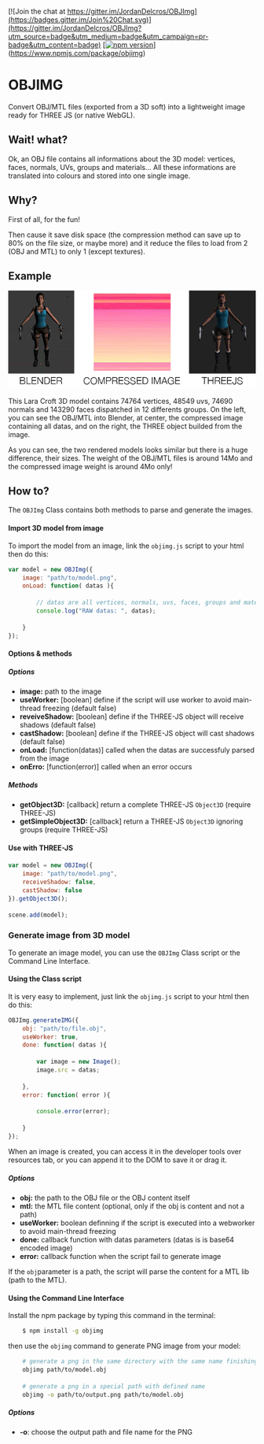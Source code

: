 [![Join the chat at https://gitter.im/JordanDelcros/OBJImg](https://badges.gitter.im/Join%20Chat.svg)](https://gitter.im/JordanDelcros/OBJImg?utm_source=badge&utm_medium=badge&utm_campaign=pr-badge&utm_content=badge)
[[![npm version](https://badge.fury.io/js/objimg.svg)](https://badge.fury.io/js/objimg)](https://www.npmjs.com/package/objimg)

# OBJIMG

Convert OBJ/MTL files (exported from a 3D soft) into a lightweight image ready for THREE JS (or native WebGL).

## Wait! what?
Ok, an OBJ file contains all informations about the 3D model: vertices, faces, normals, UVs, groups and materials...
All these informations are translated into colours and stored into one single image.


## Why?
First of all, for the fun!

Then cause it save disk space (the compression method can save up to 80% on the file size, or maybe more) and it reduce the files to load from 2 (OBJ and MTL) to only 1 (except textures).


## Example
![sample schema](examples/resources/schema.jpg)

This Lara Croft 3D model contains 74764 vertices, 48549 uvs, 74690 normals and 143290 faces dispatched in 12 differents groups.
On the left, you can see the OBJ/MTL into Blender, at center, the compressed image containing all datas, and on the right, the THREE object builded from the image.

As you can see, the two rendered models looks similar but there is a huge difference, their sizes.
The weight of the OBJ/MTL files is around 14Mo and the compressed image weight is around 4Mo only!


## How to?
The `OBJImg` Class contains both methods to parse and generate the images.


#### Import 3D model from image
To import the model from an image, link the `objimg.js` script to your html then do this:
```javascript
var model = new OBJImg({
	image: "path/to/model.png",
	onLoad: function( datas ){
	
		// datas are all vertices, normals, uvs, faces, groups and materials
		console.log("RAW datas: ", datas);
	
	}
});
```

#### Options & methods
##### Options
 - **image:** path to the image
 - **useWorker:** [boolean] define if the script will use worker to avoid main-thread freezing (default false)
 - **reveiveShadow:** [boolean] define if the THREE-JS object will receive shadows (default false)
 - **castShadow:** [boolean] define if the THREE-JS object will cast shadows (default false)
 - **onLoad:** [function(datas)] called when the datas are successfuly parsed from the image
 - **onErro:** [function(error)] called when an error occurs

##### Methods
 - **getObject3D:** [callback] return a complete THREE-JS `Object3D` (require THREE-JS)
 - **getSimpleObject3D:** [callback] return a THREE-JS `Object3D` ignoring groups (require THREE-JS)


#### Use with THREE-JS
```javascript
var model = new OBJImg({
	image: "path/to/model.png",
	receiveShadow: false,
	castShadow: false
}).getObject3D();

scene.add(model);
```


### Generate image from 3D model
To generate an image model, you can use the `OBJImg` Class script or the Command Line Interface.


#### Using the Class script
It is very easy to implement, just link the `objimg.js` script to your html then do this:
```javascript
OBJImg.generateIMG({
	obj: "path/to/file.obj",
	useWorker: true,
	done: function( datas ){
	
		var image = new Image();
		image.src = datas;
	
	},
	error: function( error ){
	
		console.error(error);
	
	}
});
```
When an image is created, you can access it in the developer tools over resources tab, or you can append it to the DOM to save it or drag it.

##### Options
 - **obj:** the path to the OBJ file or the OBJ content itself
 - **mtl:** the MTL file content (optional, only if the obj is content and not a path)
 - **useWorker:** boolean definning if the script is executed into a webworker to avoid main-thread freezing
 - **done:** callback function with datas parameters (datas is is base64 encoded image)
 - **error:** callback function when the script fail to generate image

If the `obj`parameter is a path, the script will parse the content for a MTL lib (path to the MTL).

#### Using the Command Line Interface

Install the npm package by typing this command in the terminal:
```bash
	$ npm install -g objimg
```

then use the `objimg` command to generate PNG image from your model:

```bash
	# generate a png in the same directory with the same name finishing by *.png
	objimg path/to/model.obj 
	
	# generate a png in a special path with defined name
	objimg -o path/to/output.png path/to/model.obj
```

##### Options

 - **-o**: choose the output path and file name for the PNG
